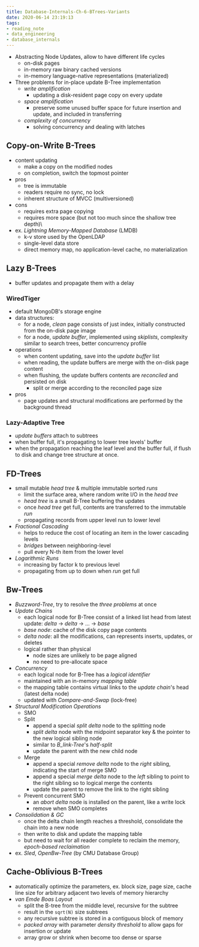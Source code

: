 ```yaml
---
title: Database-Internals-Ch-6-BTrees-Variants
date: 2020-06-14 23:19:13
tags:
- reading_note
- data_engineering
- database_internals
---
```


- Abstracting Node Updates, allow to have different life cycles
  - on-disk pages
  - in-memory raw binary cached versions
  - in-memory language-native representations (materialized)
- Three problems for in-place update B-Tree implementation
  - *write amplification*
    - updating a disk-resident page copy on every update
  - *space amplification*
    - preserve some unused buffer space for future insertion and update, and included in transferring
  - *complexity of concurrency*
    - solving concurrency and dealing with latches


## Copy-on-Write B-Trees

- content updating
  - make a copy on the modified nodes
  - on completion, switch the topmost pointer
- pros
  - tree is immutable
  - readers require no sync, no lock
  - inherent structure of MVCC (multiversioned)
- cons
  - requires extra page copying
  - requires more space (but not too much since the shallow tree depth)\
- ex. *Lightning Memory-Mapped Database* (LMDB)
  - k-v store used by the OpenLDAP
  - single-level data store
  - direct memory map, no application-level cache, no materialization

## Lazy B-Trees

- buffer updates and propagate them with a delay

### WiredTiger

- default MongoDB's storage engine
- data structures:
  - for a node, *clean* page consists of just index, initially constructed from the on-disk page image
  - for a node, *update buffer*, implemented using *skiplists*, complexity similar to search trees, better concurrency profile
- operations
  - when content updating, save into the *update buffer* list
  - when reading, the update buffers are merge with the on-disk page content
  - when flushing, the update buffers contents are *reconciled* and persisted on disk
    - split or merge according to the reconciled page size
- pros
  - page updates and structural modifications are performed by the background thread

### Lazy-Adaptive Tree

- *update buffers* attach to subtrees
- when buffer full, it's propagating to lower tree levels' buffer
- when the propagation reaching the leaf level and the buffer full, if flush to disk and change tree structure at once.

## FD-Trees

- small mutable *head tree* & multiple immutable sorted *runs*
  - limit the surface area, where random write I/O in the *head tree*
  - *head tree* is a small B-Tree buffering the updates
  - once *head tree* get full, contents are transferred to the immutable *run*
  - propagating records from upper level run to lower level
- *Fractional Cascading*
  - helps to reduce the cost of locating an item in the lower cascading levels
  - *bridges* between neighboring-level
  - pull every N-th item from the lower level
- *Logarithmic Runs*
  - increasing by factor k to previous level
  - propagating from up to down when *run* get full


## Bw-Trees

- *Buzzword-Tree*, try to resolve the *three problems* at once
- *Update Chains*
  - each logical node for B-Tree consist of a linked list head from latest update: *delta* -> *delta* -> ... -> *base*
  - *base node*: cache of the disk copy page contents
  - *delta node*: all the modifications, can represents inserts, updates, or deletes
  - logical rather than physical
    - node sizes are unlikely to be page aligned
    - no need to pre-allocate space
- *Concurrency*
  - each logical node for B-Tree has a *logical identifier*
  - maintained with an in-memory *mapping table*
  - the mapping table contains virtual links to the *update chain*'s head (latest delta node)
  - updated with *Compare-and-Swap* (lock-free)
- *Structural Modification Operations*
  - SMO
  - Split
    - append a special *split delta* node to the splitting node
    - *split delta* node with the midpoint separator key & the pointer to the new logical sibling node
    - similar to *B_link-Tree*'s *half-split*
    - update the parent with the new child node
  - Merge
    - append a special *remove delta* node to the *right* sibling, indicating the start of merge SMO
    - append a special *merge delta* node to the *left* sibling to point to the right sibling so to logical merge the contents
    - update the parent to remove the link to the right sibling
  - Prevent concurrent SMO
    - an *abort delta* node is installed on the parent, like a write lock
    - remove when SMO completes
- *Consolidation & GC*
  - once the delta chain length reaches a threshold, consolidate the chain into a new node
  - then write to disk and update the mapping table
  - but need to wait for all reader complete to reclaim the memory, *epoch-based reclaimation*
- ex. *Sled*, *OpenBw-Tree* (by CMU Database Group)

## Cache-Oblivious B-Trees

- automatically optimize the parameters, ex. block size, page size, cache line size for arbitrary adjacent two levels of memory hierarchy
- *van Emde Boas Layout*
  - split the B-tree from the middle level, recursive for the subtree
  - result in the `sqrt(N)` size subtrees
  - any recursive subtree is stored in a contiguous block of memory
  - *packed array* with parameter *density threshold* to allow gaps for insertion or update
  - array grow or shrink when become too dense or sparse
